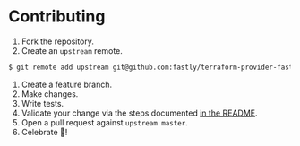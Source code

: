 # Contributing

1. Fork the repository.
1. Create an `upstream` remote.
```bash
$ git remote add upstream git@github.com:fastly/terraform-provider-fastly.git
```
1. Create a feature branch.
1. Make changes.
1. Write tests.
1. Validate your change via the steps documented [in the README](./README.md#testing).
1. Open a pull request against `upstream master`.
1. Celebrate :tada:!
